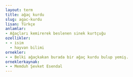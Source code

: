 ```yaml
---
layout: term
title: ağaç kurdu
slug: agac-kurdu
lisan: Türkçe
anlamlar:
- Ağaçları kemirerek beslenen sinek kurtçuğu
ozellikler:
- - isim
  - hayvan bilimi
ornekler:
- - Belki ağaçkakan burada bir ağaç kurdu bulup yemiş.
orneklerkaynak:
- - Memduh Şevket Esendal
---
```

